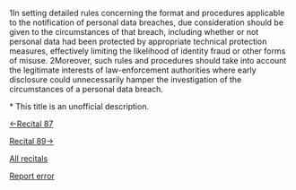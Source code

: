 
1In setting detailed rules concerning the format and procedures applicable to the notification of personal data breaches, due consideration should be given to the circumstances of that breach, including whether or not personal data had been protected by appropriate technical protection measures, effectively limiting the likelihood of identity fraud or other forms of misuse. 2Moreover, such rules and procedures should take into account the legitimate interests of law-enforcement authorities where early disclosure could unnecessarily hamper the investigation of the circumstances of a personal data breach.


\* This title is an unofficial description.




[←Recital 87](https://gdpr-info.eu/recitals/no-87/ "87 - Promptness of Reporting / Notification")


[Recital 89→](https://gdpr-info.eu/recitals/no-89/ "89 - Elimination of the General Reporting Requirement")


[All recitals](https://gdpr-info.eu/recitals/)

[Report error](https://gdpr-info.eu/gf/?TB_iframe=true&height=306 "Your message")


